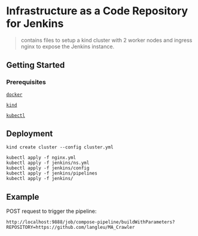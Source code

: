 # Infrastructure as a Code Repository for Jenkins

> contains files to setup a kind cluster with 2 worker nodes and ingress nginx to expose the Jenkins instance.

## Getting Started

### Prerequisites

[`docker`](https://www.docker.com/)

[`kind`](https://github.com/kubernetes-sigs/kind)

[`kubectl`](https://github.com/kubernetes/kubectl)

## Deployment

```
kind create cluster --config cluster.yml
```

```
kubectl apply -f nginx.yml
kubectl apply -f jenkins/ns.yml
kubectl apply -f jenkins/config
kubectl apply -f jenkins/pipelines
kubectl apply -f jenkins/
```


## Example

POST request to trigger the pipeline:
```
http://localhost:9888/job/compose-pipeline/buildWithParameters?REPOSITORY=https://github.com/langleu/MA_Crawler
```
